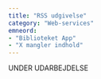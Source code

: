 ```yaml
---
title: "RSS udgivelse"
category: "Web-services"
emneord: 
- "Biblioteket App"
- "X mangler indhold"
---
```


UNDER UDARBEJDELSE